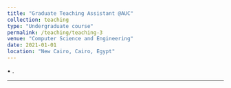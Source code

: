 ```yaml
---
title: "Graduate Teaching Assistant @AUC"
collection: teaching
type: "Undergraduate course"
permalink: /teaching/teaching-3
venue: "Computer Science and Engineering"
date: 2021-01-01
location: "New Cairo, Cairo, Egypt"
---
```


• .

<hr>
